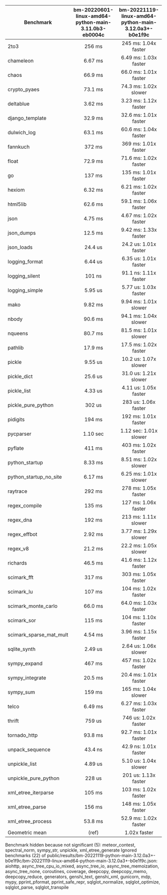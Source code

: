 | Benchmark               | bm-20220601-linux-amd64-python-main-3.11.0b3-eb0004c | bm-20221119-linux-amd64-python-main-3.12.0a3+-b0e1f9c |
|-------------------------|:----------------------------------------------------:|:-----------------------------------------------------:|
| 2to3                    | 256 ms                                               | 245 ms: 1.04x faster                                  |
| chameleon               | 6.67 ms                                              | 6.49 ms: 1.03x faster                                 |
| chaos                   | 66.9 ms                                              | 66.0 ms: 1.01x faster                                 |
| crypto_pyaes            | 73.1 ms                                              | 74.3 ms: 1.02x slower                                 |
| deltablue               | 3.62 ms                                              | 3.23 ms: 1.12x faster                                 |
| django_template         | 32.9 ms                                              | 32.6 ms: 1.01x faster                                 |
| dulwich_log             | 63.1 ms                                              | 60.6 ms: 1.04x faster                                 |
| fannkuch                | 372 ms                                               | 369 ms: 1.01x faster                                  |
| float                   | 72.9 ms                                              | 71.6 ms: 1.02x faster                                 |
| go                      | 137 ms                                               | 135 ms: 1.01x faster                                  |
| hexiom                  | 6.32 ms                                              | 6.21 ms: 1.02x faster                                 |
| html5lib                | 62.6 ms                                              | 59.1 ms: 1.06x faster                                 |
| json                    | 4.75 ms                                              | 4.67 ms: 1.02x faster                                 |
| json_dumps              | 12.5 ms                                              | 9.42 ms: 1.33x faster                                 |
| json_loads              | 24.4 us                                              | 24.2 us: 1.01x faster                                 |
| logging_format          | 6.44 us                                              | 6.35 us: 1.01x faster                                 |
| logging_silent          | 101 ns                                               | 91.1 ns: 1.11x faster                                 |
| logging_simple          | 5.95 us                                              | 5.77 us: 1.03x faster                                 |
| mako                    | 9.82 ms                                              | 9.94 ms: 1.01x slower                                 |
| nbody                   | 90.6 ms                                              | 94.1 ms: 1.04x slower                                 |
| nqueens                 | 80.7 ms                                              | 81.5 ms: 1.01x slower                                 |
| pathlib                 | 17.9 ms                                              | 17.5 ms: 1.02x faster                                 |
| pickle                  | 9.55 us                                              | 10.2 us: 1.07x slower                                 |
| pickle_dict             | 25.6 us                                              | 31.0 us: 1.21x slower                                 |
| pickle_list             | 4.33 us                                              | 4.11 us: 1.05x faster                                 |
| pickle_pure_python      | 302 us                                               | 283 us: 1.06x faster                                  |
| pidigits                | 194 ms                                               | 192 ms: 1.01x faster                                  |
| pycparser               | 1.10 sec                                             | 1.12 sec: 1.01x slower                                |
| pyflate                 | 411 ms                                               | 403 ms: 1.02x faster                                  |
| python_startup          | 8.33 ms                                              | 8.51 ms: 1.02x slower                                 |
| python_startup_no_site  | 6.17 ms                                              | 6.25 ms: 1.01x slower                                 |
| raytrace                | 292 ms                                               | 278 ms: 1.05x faster                                  |
| regex_compile           | 135 ms                                               | 127 ms: 1.06x faster                                  |
| regex_dna               | 192 ms                                               | 213 ms: 1.11x slower                                  |
| regex_effbot            | 2.92 ms                                              | 3.77 ms: 1.29x slower                                 |
| regex_v8                | 21.2 ms                                              | 22.2 ms: 1.05x slower                                 |
| richards                | 46.5 ms                                              | 41.6 ms: 1.12x faster                                 |
| scimark_fft             | 317 ms                                               | 303 ms: 1.05x faster                                  |
| scimark_lu              | 107 ms                                               | 104 ms: 1.02x faster                                  |
| scimark_monte_carlo     | 66.0 ms                                              | 64.0 ms: 1.03x faster                                 |
| scimark_sor             | 115 ms                                               | 104 ms: 1.10x faster                                  |
| scimark_sparse_mat_mult | 4.54 ms                                              | 3.96 ms: 1.15x faster                                 |
| sqlite_synth            | 2.49 us                                              | 2.64 us: 1.06x slower                                 |
| sympy_expand            | 467 ms                                               | 457 ms: 1.02x faster                                  |
| sympy_integrate         | 20.5 ms                                              | 20.4 ms: 1.01x faster                                 |
| sympy_sum               | 159 ms                                               | 165 ms: 1.04x slower                                  |
| telco                   | 6.49 ms                                              | 6.27 ms: 1.03x faster                                 |
| thrift                  | 759 us                                               | 746 us: 1.02x faster                                  |
| tornado_http            | 93.8 ms                                              | 92.7 ms: 1.01x faster                                 |
| unpack_sequence         | 43.4 ns                                              | 42.9 ns: 1.01x faster                                 |
| unpickle_list           | 4.89 us                                              | 5.10 us: 1.04x slower                                 |
| unpickle_pure_python    | 228 us                                               | 201 us: 1.13x faster                                  |
| xml_etree_iterparse     | 105 ms                                               | 103 ms: 1.02x faster                                  |
| xml_etree_parse         | 156 ms                                               | 148 ms: 1.05x faster                                  |
| xml_etree_process       | 53.8 ms                                              | 52.9 ms: 1.02x faster                                 |
| Geometric mean          | (ref)                                                | 1.02x faster                                          |

Benchmark hidden because not significant (5): meteor_contest, spectral_norm, sympy_str, unpickle, xml_etree_generate
Ignored benchmarks (22) of public/results/bm-20221119-python-main-3.12.0a3+-b0e1f9c/bm-20221119-linux-amd64-python-main-3.12.0a3+-b0e1f9c.json: aiohttp, async_tree_cpu_io_mixed, async_tree_io, async_tree_memoization, async_tree_none, coroutines, coverage, deepcopy, deepcopy_memo, deepcopy_reduce, generators, genshi_text, genshi_xml, gunicorn, mdp, mypy, pprint_pformat, pprint_safe_repr, sqlglot_normalize, sqlglot_optimize, sqlglot_parse, sqlglot_transpile
